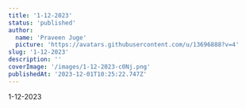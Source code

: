 ```yaml
---
title: '1-12-2023'
status: 'published'
author:
  name: 'Praveen Juge'
  picture: 'https://avatars.githubusercontent.com/u/13696888?v=4'
slug: '1-12-2023'
description: ''
coverImage: '/images/1-12-2023-c0Nj.png'
publishedAt: '2023-12-01T10:25:22.747Z'
---
```


1-12-2023